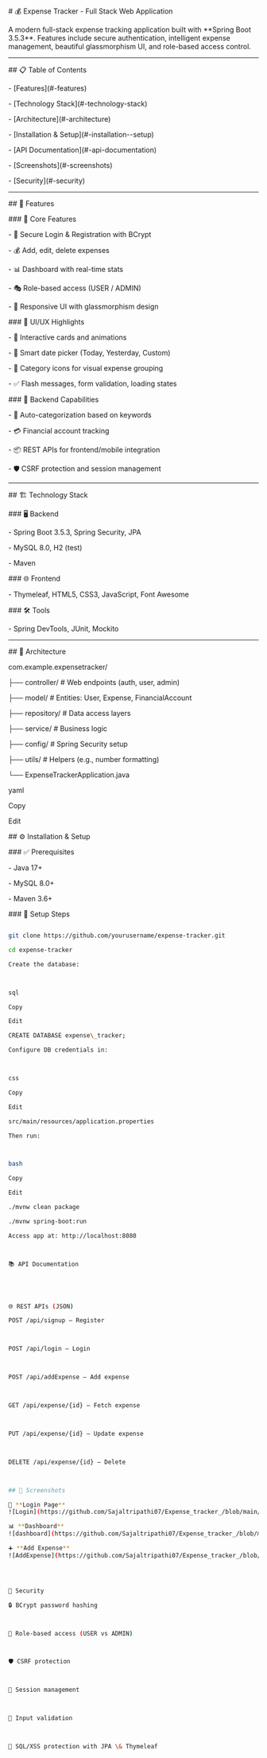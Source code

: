 ﻿\# 💰 Expense Tracker - Full Stack Web Application



A modern full-stack expense tracking application built with \*\*Spring Boot 3.5.3\*\*. Features include secure authentication, intelligent expense management, beautiful glassmorphism UI, and role-based access control.



---



\## 📋 Table of Contents



\- \[Features](#-features)

\- \[Technology Stack](#-technology-stack)

\- \[Architecture](#-architecture)

\- \[Installation \& Setup](#️-installation--setup)

\- \[API Documentation](#-api-documentation)

\- \[Screenshots](#-screenshots)

\- \[Security](#-security)



---



\## 🎯 Features



\### 🔧 Core Features

\- 🔐 Secure Login \& Registration with BCrypt  

\- 💰 Add, edit, delete expenses  

\- 📊 Dashboard with real-time stats  

\- 🎭 Role-based access (USER / ADMIN)  

\- 📱 Responsive UI with glassmorphism design  



\### 🎨 UI/UX Highlights

\- 🌈 Interactive cards and animations  

\- 📅 Smart date picker (Today, Yesterday, Custom)  

\- 📁 Category icons for visual expense grouping  

\- ✅ Flash messages, form validation, loading states  



\### 🧠 Backend Capabilities

\- 🧾 Auto-categorization based on keywords  

\- 💳 Financial account tracking  

\- 📦 REST APIs for frontend/mobile integration  

\- 🛡️ CSRF protection and session management  



---



\## 🏗️ Technology Stack



\### 🖥 Backend

\- Spring Boot 3.5.3, Spring Security, JPA  

\- MySQL 8.0, H2 (test)  

\- Maven  



\### 🌐 Frontend

\- Thymeleaf, HTML5, CSS3, JavaScript, Font Awesome  



\### 🛠 Tools

\- Spring DevTools, JUnit, Mockito  



---



\## 🧱 Architecture



com.example.expensetracker/

├── controller/ # Web endpoints (auth, user, admin)

├── model/ # Entities: User, Expense, FinancialAccount

├── repository/ # Data access layers

├── service/ # Business logic

├── config/ # Spring Security setup

├── utils/ # Helpers (e.g., number formatting)

└── ExpenseTrackerApplication.java



yaml

Copy

Edit







\## ⚙️ Installation \& Setup



\### ✅ Prerequisites

\- Java 17+

\- MySQL 8.0+

\- Maven 3.6+



\### 🚀 Setup Steps



```bash

git clone https://github.com/yourusername/expense-tracker.git

cd expense-tracker

Create the database:



sql

Copy

Edit

CREATE DATABASE expense\_tracker;

Configure DB credentials in:



css

Copy

Edit

src/main/resources/application.properties

Then run:



bash

Copy

Edit

./mvnw clean package

./mvnw spring-boot:run

Access app at: http://localhost:8080



📚 API Documentation





🌐 REST APIs (JSON)

POST /api/signup – Register



POST /api/login – Login



POST /api/addExpense – Add expense



GET /api/expense/{id} – Fetch expense



PUT /api/expense/{id} – Update expense



DELETE /api/expense/{id} – Delete



## 📸 Screenshots

🔐 **Login Page**  
![Login](https://github.com/Sajaltripathi07/Expense_tracker_/blob/main/assets/login.png?raw=true)

📊 **Dashboard**  
![dashboard](https://github.com/Sajaltripathi07/Expense_tracker_/blob/main/assets/dashboard.png?raw=true)

➕ **Add Expense**  
![AddExpense](https://github.com/Sajaltripathi07/Expense_tracker_/blob/main/assets/addExpense.png?raw=true)




🔐 Security

🔒 BCrypt password hashing



🔐 Role-based access (USER vs ADMIN)



🛡️ CSRF protection



🔐 Session management



🧼 Input validation



🚫 SQL/XSS protection with JPA \& Thymeleaf



